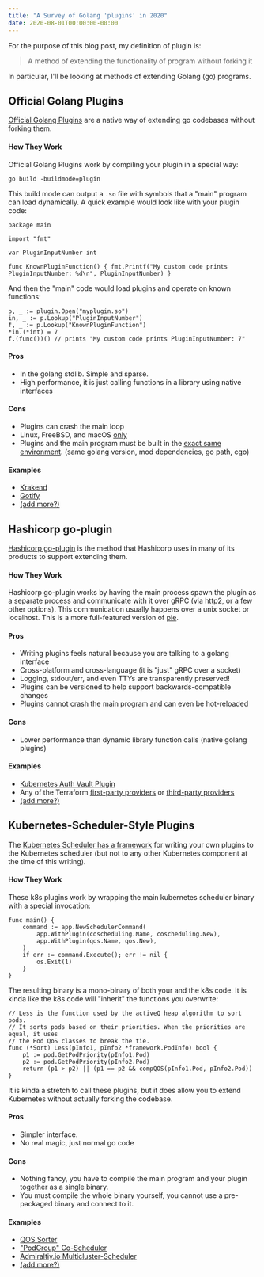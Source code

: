 ```yaml
---
title: "A Survey of Golang 'plugins' in 2020"
date: 2020-08-01T00:00:00-00:00
---
```


For the purpose of this blog post, my definition of plugin is:

> A method of extending the functionality of program without forking it

In particular, I'll be looking at methods of extending Golang (go) programs.

## Official Golang Plugins

[Official Golang Plugins](https://golang.org/pkg/plugin/) are a native way of extending go codebases without forking them.

#### How They Work

Official Golang Plugins work by compiling your plugin in a special way:

    go build -buildmode=plugin

This build mode can output a `.so` file with symbols that a "main" program can load dynamically. A quick example would look like with your plugin code:

```golang
package main

import "fmt"

var PluginInputNumber int

func KnownPluginFunction() { fmt.Printf("My custom code prints PluginInputNumber: %d\n", PluginInputNumber) }
```

And then the "main" code would load plugins and operate on known functions:

```golang
p, _ := plugin.Open("myplugin.so")
in, _ := p.Lookup("PluginInputNumber")
f, _ := p.Lookup("KnownPluginFunction")
*in.(*int) = 7
f.(func())() // prints "My custom code prints PluginInputNumber: 7"
```

#### Pros

* In the golang stdlib. Simple and sparse.
* High performance, it is just calling functions in a library using native interfaces

#### Cons

* Plugins can crash the main loop
* Linux, FreeBSD, and macOS [only](https://github.com/golang/go/issues/19282)
* Plugins and the main program must be built in the [exact same environment](https://www.reddit.com/r/golang/comments/b6h8qq/is_anyone_actually_using_go_plugins/ejkxd2k?utm_source=share&utm_medium=web2x). (same golang version, mod dependencies, go path, cgo)

#### Examples

* [Krakend](https://www.krakend.io/blog/krakend-golang-plugins/)
* [Gotify](https://gotify.net/docs/plugin-write)
* [(add more?)](https://github.com/solarkennedy/xkyle.com/edit/master/content/post/2020-08-01-golang-plugins-survey.markdown)

## Hashicorp go-plugin

[Hashicorp go-plugin](https://github.com/hashicorp/go-plugin) is the method that Hashicorp uses in many of its products to support extending them.

#### How They Work

Hashicorp go-plugin works by having the main process spawn the plugin as a separate process and communicate with it over gRPC (via http2, or a few other options). This communication usually happens over a unix socket or localhost. This is a more full-featured version of [pie](https://github.com/natefinch/pie).

#### Pros

* Writing plugins feels natural because you are talking to a golang interface
* Cross-platform and cross-language (it is "just" gRPC over a socket)
* Logging, stdout/err, and even TTYs are transparently preserved!
* Plugins can be versioned to help support backwards-compatible changes
* Plugins cannot crash the main program and can even be hot-reloaded

#### Cons

* Lower performance than dynamic library function calls (native golang plugins)

#### Examples

* [Kubernetes Auth Vault Plugin](https://github.com/hashicorp/vault-plugin-auth-kubernetes)
* Any of the Terraform [first-party providers](https://www.terraform.io/docs/providers/index.html) or [third-party providers](https://www.terraform.io/docs/providers/type/community-index.html)
* [(add more?)](https://github.com/solarkennedy/xkyle.com/edit/master/content/post/2020-08-01-golang-plugins-survey.markdown)

## Kubernetes-Scheduler-Style Plugins

The [Kubernetes Scheduler has a framework](https://kubernetes.io/docs/concepts/scheduling-eviction/scheduling-framework/) for writing your own plugins to the Kubernetes scheduler (but not to any other Kubernetes component at the time of this writing).

#### How They Work

These k8s plugins work by wrapping the main kubernetes scheduler binary with a special invocation:

```golang
func main() {
	command := app.NewSchedulerCommand(
		app.WithPlugin(coscheduling.Name, coscheduling.New),
		app.WithPlugin(qos.Name, qos.New),
	)
	if err := command.Execute(); err != nil {
		os.Exit(1)
    }
}
```

The resulting binary is a mono-binary of both your and the k8s code. It is kinda like the k8s code will "inherit" the functions you overwrite:

```golang
// Less is the function used by the activeQ heap algorithm to sort pods.
// It sorts pods based on their priorities. When the priorities are equal, it uses
// the Pod QoS classes to break the tie.
func (*Sort) Less(pInfo1, pInfo2 *framework.PodInfo) bool {
	p1 := pod.GetPodPriority(pInfo1.Pod)
	p2 := pod.GetPodPriority(pInfo2.Pod)
	return (p1 > p2) || (p1 == p2 && compQOS(pInfo1.Pod, pInfo2.Pod))
}
```

It is kinda a stretch to call these plugins, but it does allow you to extend Kubernetes without actually forking the codebase.

#### Pros

* Simpler interface.
* No real magic, just normal go code

#### Cons

* Nothing fancy, you have to compile the main program and your plugin together as a single binary.
* You must compile the whole binary yourself, you cannot use a pre-packaged binary and connect to it.

#### Examples

* [QOS Sorter](https://github.com/kubernetes-sigs/scheduler-plugins/tree/master/pkg/qos)
* ["PodGroup" Co-Scheduler](https://github.com/kubernetes-sigs/scheduler-plugins/tree/master/pkg/coscheduling)
* [Admiraltiy.io Multicluster-Scheduler](https://github.com/admiraltyio/multicluster-scheduler)
* [(add more?)](https://github.com/solarkennedy/xkyle.com/edit/master/content/post/2020-08-01-golang-plugins-survey.markdown)